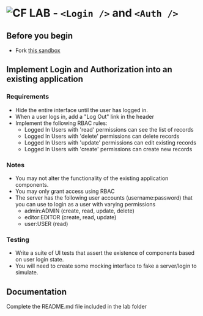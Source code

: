 ![CF](http://i.imgur.com/7v5ASc8.png) LAB -  `<Login />` and `<Auth />`
=================================================


## Before you begin
* Fork [this sandbox](https://codesandbox.io/s/j32q2y3ko5)

## Implement Login and Authorization into an existing application

### Requirements
* Hide the entire interface until the user has logged in.
* When a user logs in, add a "Log Out" link in the header
* Implement the following RBAC rules:
  * Logged In Users with 'read' permissions can see the list of records
  * Logged In Users with 'delete' permissions can delete records
  * Logged In Users with 'update' permissions can edit existing records
  * Logged In Users with 'create' permissions can create new records

### Notes
* You may not alter the functionality of the existing application components.
* You may only grant access using RBAC
* The server has the following user accounts (username:password) that you can use to login as a user with varying permissions
  * admin:ADMIN (create, read, update, delete)
  * editor:EDITOR (create, read, update)
  * user:USER (read)

### Testing
* Write a suite of UI tests that assert the existence of components based on user login state.
* You will need to create some mocking interface to fake a server/login to simulate.


##  Documentation
Complete the README.md file included in the lab folder
